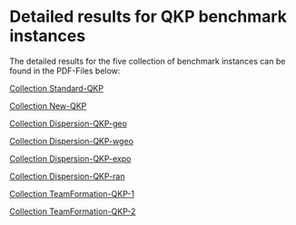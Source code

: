 # Detailed results for QKP benchmark instances

The detailed results for the five collection of benchmark instances can be 
found in the PDF-Files below:

[Collection Standard-QKP](Tables/Standard-QKP_detailed_results.pdf)

[Collection New-QKP](Tables/New-QKP_detailed_results.pdf)

[Collection Dispersion-QKP-geo](tables/Dispersion-QKP%20with%20strategy%20geo_detailed_results.pdf)

[Collection Dispersion-QKP-wgeo](tables/"Dispersion-QKP%20with%20strategy%20wgeo_detailed_results.pdf")

[Collection Dispersion-QKP-expo](tables/"Dispersion-QKP%20with%20strategy%20expo_detailed_results.pdf")

[Collection Dispersion-QKP-ran](tables/"Dispersion-QKP%20with%20strategy%20ran_detailed_results.pdf")

[Collection TeamFormation-QKP-1](tables/TeamFormation-QKP-1_detailed_results.pdf)

[Collection TeamFormation-QKP-2](tables/TeamFormation-QKP-2_detailed_results.pdf)
